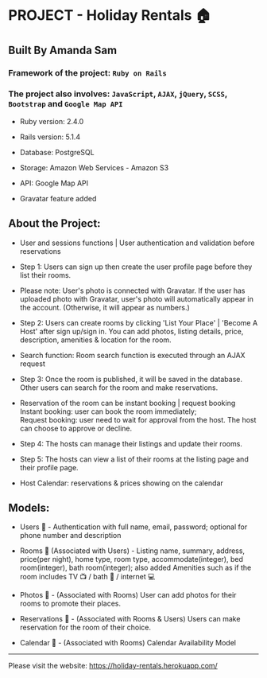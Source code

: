 # PROJECT - Holiday Rentals :house:

## Built By Amanda Sam

### Framework of the project: `Ruby on Rails`

### The project also involves: `JavaScript`, `AJAX`, `jQuery`, `SCSS`, `Bootstrap` and `Google Map API`

* Ruby version: 2.4.0

* Rails version: 5.1.4

* Database: PostgreSQL

* Storage: Amazon Web Services - Amazon S3

* API: Google Map API

* Gravatar feature added

## About the Project:

- User and sessions functions | User authentication and validation before reservations

- Step 1: Users can sign up then create the user profile page before they list their rooms.

- Please note: User's photo is connected with Gravatar. If the user has uploaded photo with Gravatar, user's photo will automatically appear in the account. (Otherwise, it will appear as numbers.)

- Step 2: Users can create rooms by clicking 'List Your Place' | 'Become A Host' after sign up/sign in. You can add photos, listing details, price, description, amenities & location for the room.

- Search function: Room search function is executed through an AJAX request

- Step 3: Once the room is published, it will be saved in the database. Other users can search for the room and make reservations.

- Reservation of the room can be instant booking | request booking<br/>
Instant booking: user can book the room immediately;<br/>
Request booking: user need to wait for approval from the host. The host can choose to approve or decline.

- Step 4: The hosts can manage their listings and update their rooms.

- Step 5: The hosts can view a list of their rooms at the listing page and their profile page.

- Host Calendar: reservations & prices showing on the calendar

## Models:

* Users :busts_in_silhouette: - Authentication with full name, email, password; optional for phone number and description

* Rooms :house_with_garden: (Associated with Users) - Listing name, summary, address, price(per night), home type, room type, accommodate(integer), bed room(integer), bath room(integer); also added Amenities such as if the room includes TV :tv: / bath :bath: / internet :computer:

* Photos :sunrise: - (Associated with Rooms) User can add photos for their rooms to promote their places.

* Reservations :book: - (Associated with Rooms & Users) Users can make reservation for the room of their choice.

* Calendar :calendar: - (Associated with Rooms) Calendar Availability Model

-------------------------------------------

Please visit the website:
https://holiday-rentals.herokuapp.com/
